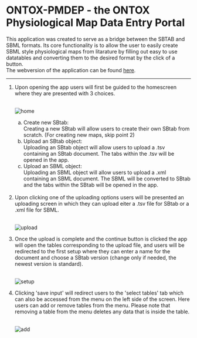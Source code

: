 ONTOX-PMDEP - the ONTOX Physiological Map Data Entry Portal
============================================================

This application was created to serve as a bridge between the SBTAB and SBML formats. Its core functionality is to allow the user to easily create SBML style physiological maps from litarature by filling out easy to use datatables and converting them to the desired format by the click of a button. <br>
The webversion of the application can be found [here](https://datascience.hu.nl/rsconnect/pmdep/).

---
<ol>
  <li>
  Upon opening the app users will first be guided to the homescreen where they are presented with 3 choices. 
  </li>
  <br>
  
  ![home](https://github.com/ontox-hu/ontox-pmdep/blob/dev_daniel/documentation/home.png/)
  <ol type=a>
    <li> 
      Create new SBtab: <br>
      Creating a new SBtab will allow users to create their own SBtab from scratch. (For creating new maps, skip point 2)
      </li>
    <li> 
      Upload an SBtab object: <br>
      Uploading an SBtab object will allow users to upload a .tsv containing an SBtab document. The tabs within the .tsv will be opened in the app.
      </li>
    <li>
      Upload an SBML object: <br>
      Uploading an SBML object will allow users to upload a .xml containing an SBML document. The SBML will be converted to SBtab and the tabs within the SBtab will be opened in the app.
      </li>
   </ol>
  <br>
  <li>
    Upon clicking one of the uploading options users will be presented an uploading screen in which they can upload eiter a .tsv file for SBtab or a .xml file for SBML. 
  </li>
  <br>
  
  ![upload](https://github.com/ontox-hu/ontox-pmdep/blob/dev_daniel/documentation/upload.png/)
  
  <li>
  Once the upload is complete and the continue button is clicked the app will open the tables corresponding to the upload file, and users will be redirected to the first setup where they can enter a name for the document and choose a SBtab version (change only if needed, the newest version is standard).
  </li>
  <br>
  
  ![setup](https://github.com/ontox-hu/ontox-pmdep/blob/dev_daniel/documentation/first_setup_upload.png/)
  
  <li>
    Clicking 'save input' will redirect users to the 'select tables' tab which can also be accessed from the menu on the left side of the screen. Here users can add or remove tables from the menu. Please note that removing a table from the menu deletes any data that is inside the table.
  </li>
  <br>
  
  ![add](https://github.com/ontox-hu/ontox-pmdep/blob/dev_daniel/documentation/add_upload.png)
</ol>

